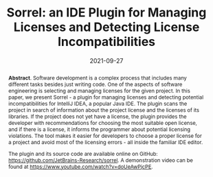 ---
title: "Sorrel: an IDE Plugin for Managing Licenses and Detecting License Incompatibilities"
authors: '<i>Dmitry Pogrebnoy, Ivan Kuznetsov, Yaroslav Golubev, Vladislav Tankov, and Timofey Bryksin</i>'
status: "published"
collection: publications
permalink: /publications/2021-09-27-sorrel
date: 2021-09-27
venue: "proceedings of <b>ICSME'21</b>"
pdf: 'https://arxiv.org/abs/2107.13315'
tool: 'https://github.com/JetBrains-Research/sorrel'
video: 'https://www.youtube.com/watch?v=doUeAwPjcPE'
paperurl: 'https://doi.org/10.1109/ICSME52107.2021.00059'
award: '🏆 Best Tool Demo Award 🏆'
counter_id: 'C26'
level: 'A'
abstract: '<p><b>Abstract</b>. Software development is a complex process that includes many different tasks besides just writing code. One of the aspects of software engineering is selecting and managing licenses for the given project. In this paper, we present Sorrel - a plugin for managing licenses and detecting potential incompatibilities for IntelliJ IDEA, a popular Java IDE. The plugin scans the project in search of information about the project license and the licenses of its libraries. If the project does not yet have a license, the plugin provides the developer with recommendations for choosing the most suitable open license, and if there is a license, it informs the programmer about potential licensing violations. The tool makes it easier for developers to choose a proper license for a project and avoid most of the licensing errors - all inside the familiar IDE editor.</p> <p>The plugin and its source code are available online on GitHub: <a href="https://github.com/JetBrains-Research/sorrel">https://github.com/JetBrains-Research/sorrel</a>. A demonstration video can be found at <a href="https://www.youtube.com/watch?v=doUeAwPjcPE">https://www.youtube.com/watch?v=doUeAwPjcPE</a>.</p>'
---